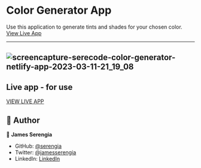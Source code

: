# Color Generator App

Use this application to generate tints and shades for your chosen color. [View Live App](https://serecode-color-generator.netlify.app/)

---

## ![screencapture-serecode-color-generator-netlify-app-2023-03-11-21_19_08](https://user-images.githubusercontent.com/69452516/224505283-e6e1de7a-97f9-4cbb-9eaa-7170d7d5f214.png)

## Live app - for use

[VIEW LIVE APP](https://serecode-color-generator.netlify.app/)

## 👥 Author

👤 **James Serengia**

- GitHub: [@serengia](https://github.com/serengia)
- Twitter: [@jamesserengia](https://twitter.com/jamesserengia)
- LinkedIn: [LinkedIn](https://linkedin.com/in/james-serengia)
